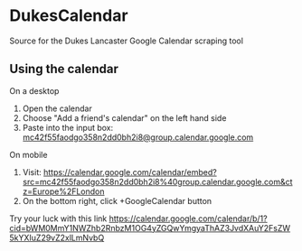# DukesCalendar
Source for the Dukes Lancaster Google Calendar scraping tool

## Using the calendar
On a desktop
1. Open the calendar
2. Choose "Add a friend's calendar" on the left hand side
3. Paste into the input box: mc42f55faodgo358n2dd0bh2i8@group.calendar.google.com

On mobile
1. Visit: https://calendar.google.com/calendar/embed?src=mc42f55faodgo358n2dd0bh2i8%40group.calendar.google.com&ctz=Europe%2FLondon
2. On the bottom right, click +GoogleCalendar button

Try your luck with this link
https://calendar.google.com/calendar/b/1?cid=bWM0MmY1NWZhb2RnbzM1OG4yZGQwYmgyaThAZ3JvdXAuY2FsZW5kYXIuZ29vZ2xlLmNvbQ
